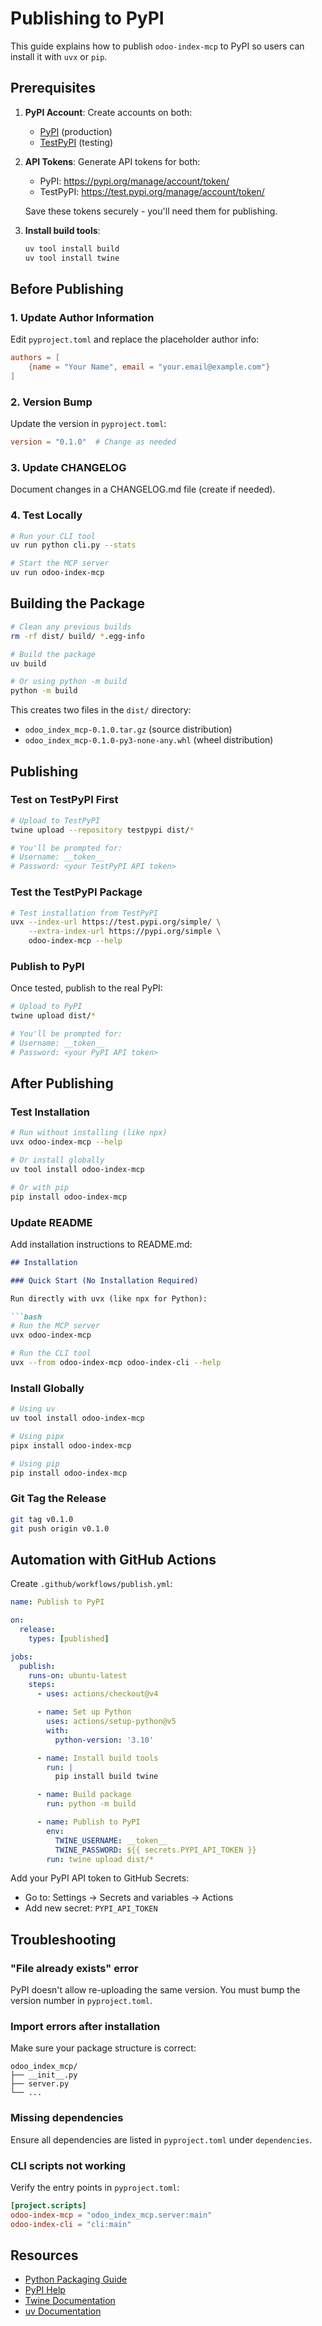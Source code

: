 # Publishing to PyPI

This guide explains how to publish `odoo-index-mcp` to PyPI so users can install it with `uvx` or `pip`.

## Prerequisites

1. **PyPI Account**: Create accounts on both:
   - [PyPI](https://pypi.org/account/register/) (production)
   - [TestPyPI](https://test.pypi.org/account/register/) (testing)

2. **API Tokens**: Generate API tokens for both:
   - PyPI: https://pypi.org/manage/account/token/
   - TestPyPI: https://test.pypi.org/manage/account/token/

   Save these tokens securely - you'll need them for publishing.

3. **Install build tools**:
   ```bash
   uv tool install build
   uv tool install twine
   ```

## Before Publishing

### 1. Update Author Information

Edit `pyproject.toml` and replace the placeholder author info:

```toml
authors = [
    {name = "Your Name", email = "your.email@example.com"}
]
```

### 2. Version Bump

Update the version in `pyproject.toml`:

```toml
version = "0.1.0"  # Change as needed
```

### 3. Update CHANGELOG

Document changes in a CHANGELOG.md file (create if needed).

### 4. Test Locally

```bash
# Run your CLI tool
uv run python cli.py --stats

# Start the MCP server
uv run odoo-index-mcp
```

## Building the Package

```bash
# Clean any previous builds
rm -rf dist/ build/ *.egg-info

# Build the package
uv build

# Or using python -m build
python -m build
```

This creates two files in the `dist/` directory:
- `odoo_index_mcp-0.1.0.tar.gz` (source distribution)
- `odoo_index_mcp-0.1.0-py3-none-any.whl` (wheel distribution)

## Publishing

### Test on TestPyPI First

```bash
# Upload to TestPyPI
twine upload --repository testpypi dist/*

# You'll be prompted for:
# Username: __token__
# Password: <your TestPyPI API token>
```

### Test the TestPyPI Package

```bash
# Test installation from TestPyPI
uvx --index-url https://test.pypi.org/simple/ \
    --extra-index-url https://pypi.org/simple \
    odoo-index-mcp --help
```

### Publish to PyPI

Once tested, publish to the real PyPI:

```bash
# Upload to PyPI
twine upload dist/*

# You'll be prompted for:
# Username: __token__
# Password: <your PyPI API token>
```

## After Publishing

### Test Installation

```bash
# Run without installing (like npx)
uvx odoo-index-mcp --help

# Or install globally
uv tool install odoo-index-mcp

# Or with pip
pip install odoo-index-mcp
```

### Update README

Add installation instructions to README.md:

```markdown
## Installation

### Quick Start (No Installation Required)

Run directly with uvx (like npx for Python):

```bash
# Run the MCP server
uvx odoo-index-mcp

# Run the CLI tool
uvx --from odoo-index-mcp odoo-index-cli --help
```

### Install Globally

```bash
# Using uv
uv tool install odoo-index-mcp

# Using pipx
pipx install odoo-index-mcp

# Using pip
pip install odoo-index-mcp
```

### Git Tag the Release

```bash
git tag v0.1.0
git push origin v0.1.0
```

## Automation with GitHub Actions

Create `.github/workflows/publish.yml`:

```yaml
name: Publish to PyPI

on:
  release:
    types: [published]

jobs:
  publish:
    runs-on: ubuntu-latest
    steps:
      - uses: actions/checkout@v4

      - name: Set up Python
        uses: actions/setup-python@v5
        with:
          python-version: '3.10'

      - name: Install build tools
        run: |
          pip install build twine

      - name: Build package
        run: python -m build

      - name: Publish to PyPI
        env:
          TWINE_USERNAME: __token__
          TWINE_PASSWORD: ${{ secrets.PYPI_API_TOKEN }}
        run: twine upload dist/*
```

Add your PyPI API token to GitHub Secrets:
- Go to: Settings → Secrets and variables → Actions
- Add new secret: `PYPI_API_TOKEN`

## Troubleshooting

### "File already exists" error

PyPI doesn't allow re-uploading the same version. You must bump the version number in `pyproject.toml`.

### Import errors after installation

Make sure your package structure is correct:
```
odoo_index_mcp/
├── __init__.py
├── server.py
└── ...
```

### Missing dependencies

Ensure all dependencies are listed in `pyproject.toml` under `dependencies`.

### CLI scripts not working

Verify the entry points in `pyproject.toml`:
```toml
[project.scripts]
odoo-index-mcp = "odoo_index_mcp.server:main"
odoo-index-cli = "cli:main"
```

## Resources

- [Python Packaging Guide](https://packaging.python.org/)
- [PyPI Help](https://pypi.org/help/)
- [Twine Documentation](https://twine.readthedocs.io/)
- [uv Documentation](https://docs.astral.sh/uv/)

